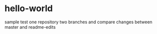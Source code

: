 # hello-world
sample test
one repository two branches and compare changes between master and readme-edits
